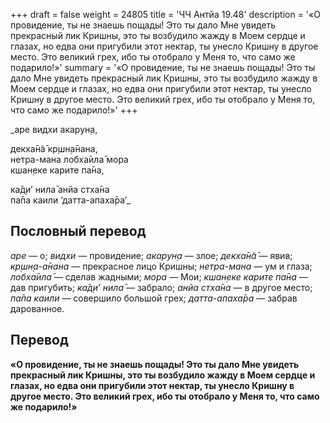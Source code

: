 +++
draft = false
weight = 24805
title = 'ЧЧ Антйа 19.48'
description = '«О провидение, ты не знаешь пощады! Это ты дало Мне увидеть прекрасный лик Кришны, это ты возбудило жажду в Моем сердце и глазах, но едва они пригубили этот нектар, ты унесло Кришну в другое место. Это великий грех, ибо ты отобрало у Меня то, что само же подарило!»'
summary = '«О провидение, ты не знаешь пощады! Это ты дало Мне увидеть прекрасный лик Кришны, это ты возбудило жажду в Моем сердце и глазах, но едва они пригубили этот нектар, ты унесло Кришну в другое место. Это великий грех, ибо ты отобрало у Меня то, что само же подарило!»'
+++

_аре видхи акарун̣а,  
  
декха̄н̃а̄ кр̣шн̣а̄нана,  
нетра-мана лобха̄ила̄ мора  
кшан̣еке карите па̄на,  
  
ка̄д̣и’ нила̄ анйа стха̄на  
па̄па каили ‘датта-апаха̄ра’_

## Пословный перевод

_аре_ — о; _видхи_ — провидение; _акарун̣а_ — злое; _декха̄н̃а̄_ — явив; _кр̣шн̣а_\-_а̄нана_ — прекрасное лицо Кришны; _нетра_\-_мана_ — ум и глаза; _лобха̄ила̄_ — сделав жадными; _мора_ — Мои; _кшан̣еке_ _карите_ _па̄на_ — дав пригубить; _ка̄д̣и’_ _нила̄_ — забрало; _анйа_ _стха̄на_ — в другое место; _па̄па_ _каили_ — совершило большой грех; _датта_\-_апаха̄ра_ — забрав дарованное.

## Перевод

**«О провидение, ты не знаешь пощады! Это ты дало Мне увидеть прекрасный лик Кришны, это ты возбудило жажду в Моем сердце и глазах, но едва они пригубили этот нектар, ты унесло Кришну в другое место. Это великий грех, ибо ты отобрало у Меня то, что само же подарило!»**
